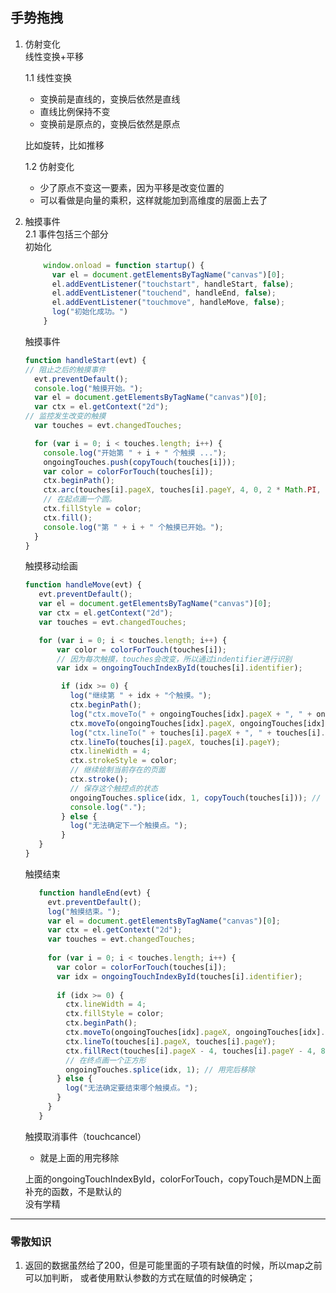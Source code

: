 ## 手势拖拽
1. 仿射变化  
    线性变换+平移  
    
    1.1 线性变换
    - 变换前是直线的，变换后依然是直线
    - 直线比例保持不变
    - 变换前是原点的，变换后依然是原点  
    
    比如旋转，比如推移  
    
    1.2 仿射变化
    - 少了原点不变这一要素，因为平移是改变位置的
    - 可以看做是向量的乘积，这样就能加到高维度的层面上去了
2. 触摸事件  
    2.1 事件包括三个部分  
    初始化
    ```javascript
        window.onload = function startup() {
          var el = document.getElementsByTagName("canvas")[0];
          el.addEventListener("touchstart", handleStart, false);
          el.addEventListener("touchend", handleEnd, false);
          el.addEventListener("touchmove", handleMove, false);
          log("初始化成功。")
        }
    ```
    触摸事件
    ```javascript
    function handleStart(evt) { 
    // 阻止之后的触摸事件
      evt.preventDefault();
      console.log("触摸开始。");
      var el = document.getElementsByTagName("canvas")[0];
      var ctx = el.getContext("2d");
   // 监控发生改变的触摸
      var touches = evt.changedTouches;
    
      for (var i = 0; i < touches.length; i++) {
        console.log("开始第 " + i + " 个触摸 ...");
        ongoingTouches.push(copyTouch(touches[i]));
        var color = colorForTouch(touches[i]);
        ctx.beginPath();
        ctx.arc(touches[i].pageX, touches[i].pageY, 4, 0, 2 * Math.PI, false);
        // 在起点画一个圆。
        ctx.fillStyle = color;
        ctx.fill();
        console.log("第 " + i + " 个触摸已开始。");
      }
    }
    ```
    触摸移动绘画
    ```javascript
    function handleMove(evt) {
       evt.preventDefault();
       var el = document.getElementsByTagName("canvas")[0];
       var ctx = el.getContext("2d");
       var touches = evt.changedTouches;

       for (var i = 0; i < touches.length; i++) {
           var color = colorForTouch(touches[i]);
           // 因为每次触摸，touches会改变，所以通过indentifier进行识别
           var idx = ongoingTouchIndexById(touches[i].identifier);

            if (idx >= 0) {
              log("继续第 " + idx + "个触摸。");
              ctx.beginPath();
              log("ctx.moveTo(" + ongoingTouches[idx].pageX + ", " + ongoingTouches[idx].pageY + ");");
              ctx.moveTo(ongoingTouches[idx].pageX, ongoingTouches[idx].pageY);
              log("ctx.lineTo(" + touches[i].pageX + ", " + touches[i].pageY + ");");
              ctx.lineTo(touches[i].pageX, touches[i].pageY);
              ctx.lineWidth = 4;
              ctx.strokeStyle = color;
              // 继续绘制当前存在的页面
              ctx.stroke();
              // 保存这个触控点的状态
              ongoingTouches.splice(idx, 1, copyTouch(touches[i])); // 切换触摸信息
              console.log(".");
            } else {
              log("无法确定下一个触摸点。");
            }
       }
    } 
    ```  
    触摸结束
    ```javascript
       function handleEnd(evt) {
         evt.preventDefault();
         log("触摸结束。");
         var el = document.getElementsByTagName("canvas")[0];
         var ctx = el.getContext("2d");
         var touches = evt.changedTouches;
       
         for (var i = 0; i < touches.length; i++) {
           var color = colorForTouch(touches[i]);
           var idx = ongoingTouchIndexById(touches[i].identifier);
       
           if (idx >= 0) {
             ctx.lineWidth = 4;
             ctx.fillStyle = color;
             ctx.beginPath();
             ctx.moveTo(ongoingTouches[idx].pageX, ongoingTouches[idx].pageY);
             ctx.lineTo(touches[i].pageX, touches[i].pageY);
             ctx.fillRect(touches[i].pageX - 4, touches[i].pageY - 4, 8, 8);
             // 在终点画一个正方形
             ongoingTouches.splice(idx, 1); // 用完后移除
           } else {
             log("无法确定要结束哪个触摸点。");
           }
         }
       }
    ```  
    触摸取消事件（touchcancel）
    - 就是上面的用完移除
    
    上面的ongoingTouchIndexById，colorForTouch，copyTouch是MDN上面补充的函数，不是默认的  
    没有学精
---

### 零散知识
1. 返回的数据虽然给了200，但是可能里面的子项有缺值的时候，所以map之前可以加判断，
或者使用默认参数的方式在赋值的时候确定；